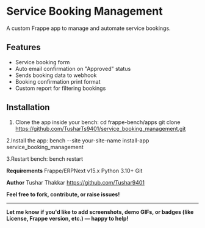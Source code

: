 # Service Booking Management

A custom Frappe app to manage and automate service bookings.

## Features

- Service booking form
- Auto email confirmation on "Approved" status
- Sends booking data to webhook 
- Booking confirmation print format
- Custom report for filtering bookings

##  Installation

1. Clone the app inside your bench:
   cd frappe-bench/apps
   git clone https://github.com/TusharTs9401/service_booking_management.git

2.Install the app:
    bench --site your-site-name install-app service_booking_management

3.Restart bench:
  bench restart


**Requirements**
  Frappe/ERPNext v15.x
  Python 3.10+
  Git

**Author**
  Tushar Thakkar
  https://github.com/Tushar9401


**Feel free to fork, contribute, or raise issues!**


---

**Let me know if you'd like to add screenshots, demo GIFs, or badges (like License, Frappe version, etc.) — happy to help!**









